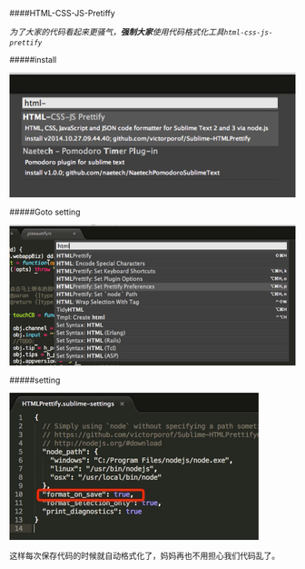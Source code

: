 ####HTML-CSS-JS-Pretiffy

*为了大家的代码看起来更骚气，**强制大家**使用代码格式化工具`html-css-js-prettify`*

#####install

![](./images/2014-11-13-2.png)

#####Goto setting

![](./images/2014-11-13-3.png)

#####setting

![](./images/2014-11-13-1.jpg)


这样每次保存代码的时候就自动格式化了，妈妈再也不用担心我们代码乱了。
